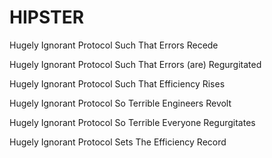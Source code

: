 HIPSTER
=======

Hugely
Ignorant
Protocol
Such
That
Errors
Recede

Hugely
Ignorant
Protocol
Such
That
Errors (are)
Regurgitated

Hugely
Ignorant
Protocol
Such
That
Efficiency
Rises

Hugely
Ignorant
Protocol
So
Terrible
Engineers
Revolt

Hugely
Ignorant
Protocol
So
Terrible
Everyone
Regurgitates

Hugely
Ignorant
Protocol
Sets
The
Efficiency
Record
